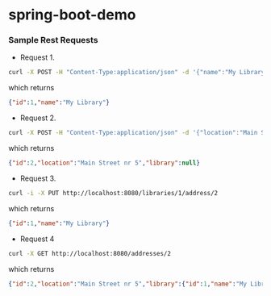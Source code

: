 # spring-boot-demo

### Sample Rest Requests
- Request 1. 
```bash
curl -X POST -H "Content-Type:application/json" -d '{"name":"My Library"}' http://localhost:8080/libraries
```
which returns
```json
{"id":1,"name":"My Library"}
```

- Request 2.
```bash
curl -X POST -H "Content-Type:application/json" -d '{"location":"Main Street nr 5"}' http://localhost:8080/addresses
```
which returns 
```json
{"id":2,"location":"Main Street nr 5","library":null}
```

- Request 3.
```bash
curl -i -X PUT http://localhost:8080/libraries/1/address/2
```
which returns
```json
{"id":1,"name":"My Library"}
```

- Request 4
```bash
curl -X GET http://localhost:8080/addresses/2
```
which returns
```json
{"id":2,"location":"Main Street nr 5","library":{"id":1,"name":"My Library"}}
```
